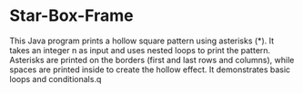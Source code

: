 # Star-Box-Frame
This Java program prints a hollow square pattern using asterisks (*). It takes an integer n as input and uses nested loops to print the pattern. Asterisks are printed on the borders (first and last rows and columns), while spaces are printed inside to create the hollow effect. It demonstrates basic loops and conditionals.q
